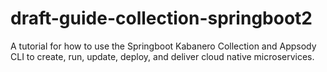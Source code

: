 # draft-guide-collection-springboot2
A tutorial for how to use the Springboot Kabanero Collection and Appsody CLI to create, run, update, deploy, and deliver cloud native microservices.
